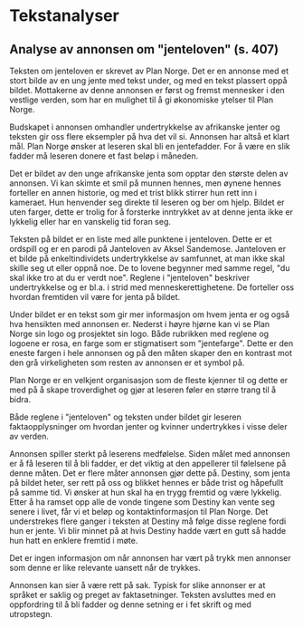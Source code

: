 # Tekstanalyser

## Analyse av annonsen om "jenteloven" (s. 407)

Teksten om jenteloven er skrevet av Plan Norge. Det er en annonse med et stort bilde av en ung jente med tekst under, og med en tekst plassert oppå bildet. Mottakerne av denne annonsen er først og fremst mennesker i den vestlige verden, som har en mulighet til å gi økonomiske ytelser til Plan Norge. 

Budskapet i annonsen omhandler undertrykkelse av afrikanske jenter og teksten gir oss flere eksempler på hva det vil si.
Annonsen har altså et klart mål. Plan Norge ønsker at leseren skal bli en jentefadder. For å være en slik fadder må leseren donere et fast beløp i måneden. 

Det er bildet av den unge afrikanske jenta som opptar den største delen av annonsen. Vi kan skimte et smil på munnen hennes, men øynene hennes forteller en annen historie, og med et trist blikk stirrer hun rett inn i kameraet. Hun henvender seg direkte til leseren og ber om hjelp. Bildet er uten farger, dette er trolig for å forsterke inntrykket av at denne jenta ikke er lykkelig eller har en vanskelig tid foran seg. 

Teksten på bildet er en liste med alle punktene i jenteloven. Dette er et ordspill og er en parodi på Janteloven av Aksel Sandemose. Janteloven er et bilde på enkeltindividets undertrykkelse av samfunnet, at man ikke skal skille seg ut eller oppnå noe. De to lovene begynner med samme regel, "du skal ikke tro at du er verdt noe". Reglene i "jenteloven" beskriver undertrykkelse og er bl.a. i strid med menneskerettighetene. De forteller oss hvordan fremtiden vil være for jenta på bildet. 

Under bildet er en tekst som gir mer informasjon om hvem jenta er og også hva hensikten med annonsen er. Nederst i høyre hjørne kan vi se Plan Norge sin logo og prosjektet sin logo. Både rubrikken med reglene og logoene er rosa, en farge som er stigmatisert som "jentefarge". Dette er den eneste fargen i hele annonsen og på den måten skaper den en kontrast mot den grå virkeligheten som resten av annonsen er et symbol på.

Plan Norge er en velkjent organisasjon som de fleste kjenner til og dette er med på å skape troverdighet og gjør at leseren føler en større trang til å bidra. 

Både reglene i "jenteloven" og teksten under bildet gir leseren faktaopplysninger om hvordan jenter og kvinner undertrykkes i visse deler av verden. 

Annonsen spiller sterkt på leserens medfølelse. Siden målet med annonsen er å få leseren til å bli fadder, er det viktig at den appellerer til følelsene på denne måten. Det er flere måter annonsen gjør dette på. Destiny, som jenta på bildet heter, ser rett på oss og blikket hennes er både trist og håpefullt på samme tid. Vi ønsker at hun skal ha en trygg fremtid og være lykkelig. Etter å ha ramset opp alle de vonde tingene som Destiny kan vente seg senere i livet, får vi et beløp og kontaktinformasjon til Plan Norge. Det understrekes flere ganger i teksten at Destiny må følge disse reglene fordi hun er jente. Vi blir minnet på at hvis Destiny hadde vært en gutt så hadde hun hatt en enklere fremtid i møte.

Det er ingen informasjon om når annonsen har vært på trykk men annonser som denne er like relevante uansett når de trykkes.

Annonsen kan sier å være rett på sak. Typisk for slike annonser er at språket er saklig og preget av faktasetninger. Teksten avsluttes med en oppfordring til å bli fadder og denne setning er i fet skrift og med utropstegn. 